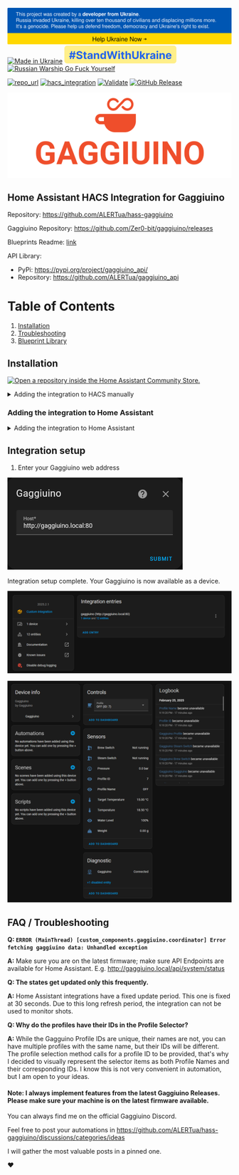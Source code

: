 [![Stand With Ukraine](https://raw.githubusercontent.com/vshymanskyy/StandWithUkraine/main/banner-direct-single.svg)](https://stand-with-ukraine.pp.ua)
[![Made in Ukraine](https://img.shields.io/badge/made_in-Ukraine-ffd700.svg?labelColor=0057b7)](https://stand-with-ukraine.pp.ua)
[![Stand With Ukraine](https://raw.githubusercontent.com/vshymanskyy/StandWithUkraine/main/badges/StandWithUkraine.svg)](https://stand-with-ukraine.pp.ua)
[![Russian Warship Go Fuck Yourself](https://raw.githubusercontent.com/vshymanskyy/StandWithUkraine/main/badges/RussianWarship.svg)](https://stand-with-ukraine.pp.ua)

[![repo_url](https://img.shields.io/badge/GitHub-grey?logo=github&logoColor=white)](https://github.com/ALERTua/hass-gaggiuino)
[![hacs_integration](https://img.shields.io/badge/HACS-Integration-blue.svg)](https://my.home-assistant.io/redirect/hacs_repository/?owner=ALERTua&repository=hass-gaggiuino&category=Integration)
[![Validate](https://github.com/ALERTua/hass-gaggiuino/actions/workflows/validate.yml/badge.svg)](https://github.com/ALERTua/hass-gaggiuino/actions/workflows/validate.yml)
[![GitHub Release](https://img.shields.io/github/v/release/ALERTua/hass-gaggiuino)](https://github.com/ALERTua/hass-gaggiuino/releases)


![](/images/logo.png)

Home Assistant HACS Integration for Gaggiuino
---------------------------
Repository: https://github.com/ALERTua/hass-gaggiuino

Gaggiuino Repository: https://github.com/Zer0-bit/gaggiuino/releases

Blueprints Readme: [link](/blueprints/BLUEPRINTS.md)

API Library:
- PyPi: https://pypi.org/project/gaggiuino_api/
- Repository: https://github.com/ALERTua/gaggiuino_api

# Table of Contents
1. [Installation](#installation)
2. [Troubleshooting](#faq--troubleshooting)
3. [Blueprint Library](/blueprints/README.md)

## Installation

[![Open a repository inside the Home Assistant Community Store.](https://my.home-assistant.io/badges/hacs_repository.svg)](https://my.home-assistant.io/redirect/hacs_repository/?owner=ALERTua&repository=hass-gaggiuino&category=Integration)
<details><summary> Adding the integration to HACS manually </summary>

1. Add HACS Custom Repository for this project

![img](/images/15_HACS_add_repo.png)

2. The integration can now be found in the HACS Community Store

![img](/images/16_HACS_repo_added.png)

3. Open the integration in the HACS Community Store
and download it using the corresponding button in the lower right corner.

![img](/images/17_HACS_select_repo.png)

4. Restart your Home Assistant

</details>

### Adding the integration to Home Assistant

<details><summary> Adding the integration to Home Assistant </summary>

5. Open your Settings→Devices&Services, press Add Integration button in the lower right corner,
search for this integration, and select it.

![img](/images/25_add_integration.png)

</details>

## Integration setup

1. Enter your Gaggiuino web address

![img](/images/26_config_flow.png)

Integration setup complete. Your Gaggiuino is now available as a device.

![img](/images/35_integration_entries.png)

![img](/images/45_integration_device.png)

## FAQ / Troubleshooting

**Q: `ERROR (MainThread) [custom_components.gaggiuino.coordinator] Error fetching gaggiuino data: Unhandled exception`**

**A:** Make sure you are on the latest firmware; make sure API Endpoints are available for Home Assistant.
E.g. http://gaggiuino.local/api/system/status


**Q: The states get updated only this frequently.**

**A:** Home Assistant integrations have a fixed update period. This one is fixed at 30 seconds. Due to this long refresh period, the integration can not be used to monitor shots.


**Q: Why do the profiles have their IDs in the Profile Selector?**

**A:** While the Gagguino Profile IDs are unique, their names are not, you can have multiple profiles with the same name, but their IDs will be different. The profile selection method calls for a profile ID to be provided, that's why I decided to visually represent the selector items as both Profile Names and their corresponding IDs. I know this is not very convenient in automation, but I am open to your ideas.

#### Note: I always implement features from the latest Gaggiuino Releases. Please make sure your machine is on the latest firmware available.

You can always find me on the official Gaggiuino Discord.

Feel free to post your automations in https://github.com/ALERTua/hass-gaggiuino/discussions/categories/ideas

I will gather the most valuable posts in a pinned one.

❤️
